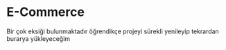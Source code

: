 # E-Commerce

Bir çok eksiği bulunmaktadır öğrendikçe projeyi sürekli yenileyip tekrardan burarya yükleyeceğim
